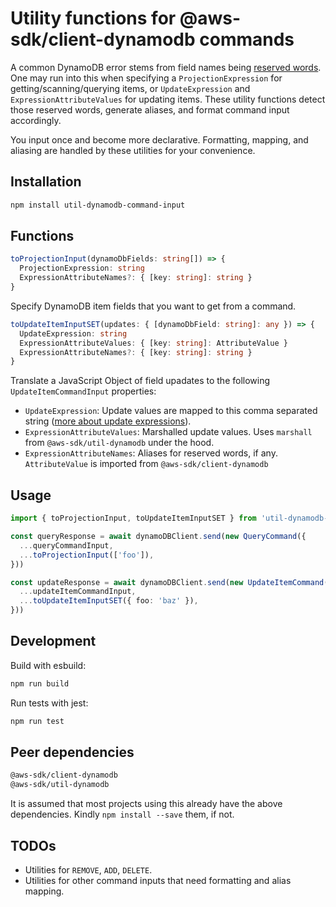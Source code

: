 # Utility functions for @aws-sdk/client-dynamodb commands
A common DynamoDB error stems from field names being [reserved words](https://docs.aws.amazon.com/amazondynamodb/latest/developerguide/ReservedWords.html). One may run into this when specifying a `ProjectionExpression` for getting/scanning/querying items, or `UpdateExpression` and `ExpressionAttributeValues` for updating items. These utility functions detect those reserved words, generate aliases, and format command input accordingly.

You input once and become more declarative. Formatting, mapping, and aliasing are handled by these utilities for your convenience.

## Installation
```bash
npm install util-dynamodb-command-input
```

## Functions
```ts
toProjectionInput(dynamoDbFields: string[]) => {
  ProjectionExpression: string
  ExpressionAttributeNames?: { [key: string]: string }
}

```
Specify DynamoDB item fields that you want to get from a command.

```ts
toUpdateItemInputSET(updates: { [dynamoDbField: string]: any }) => {
  UpdateExpression: string
  ExpressionAttributeValues: { [key: string]: AttributeValue }
  ExpressionAttributeNames?: { [key: string]: string }
}

```
Translate a JavaScript Object of field upadates to the following `UpdateItemCommandInput` properties: 
- `UpdateExpression`: Update values are mapped to this comma separated string ([more about update expressions](https://docs.aws.amazon.com/amazondynamodb/latest/developerguide/Expressions.UpdateExpressions.html)).
- `ExpressionAttributeValues`: Marshalled update values. Uses `marshall` from `@aws-sdk/util-dynamodb` under the hood.
- `ExpressionAttributeNames`: Aliases for reserved words, if any. `AttributeValue` is imported from `@aws-sdk/client-dynamodb`

## Usage
```ts
import { toProjectionInput, toUpdateItemInputSET } from 'util-dynamodb-command-input'

const queryResponse = await dynamoDBClient.send(new QueryCommand({
  ...queryCommandInput,
  ...toProjectionInput(['foo']),
}))

const updateResponse = await dynamoDBClient.send(new UpdateItemCommand({
  ...updateItemCommandInput,
  ...toUpdateItemInputSET({ foo: 'baz' }),
}))
```

## Development
Build with esbuild:
```bash
npm run build
```
Run tests with jest:
```bash
npm run test
```

## Peer dependencies
```bash
@aws-sdk/client-dynamodb
@aws-sdk/util-dynamodb
```

It is assumed that most projects using this already have the above dependencies. Kindly `npm install --save` them, if not.

## TODOs
- Utilities for `REMOVE`, `ADD`, `DELETE`.
- Utilities for other command inputs that need formatting and alias mapping.
